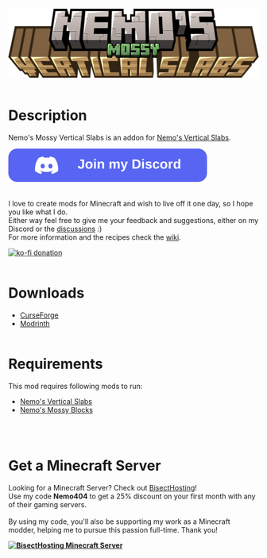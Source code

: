 ![Nemo's Vertical Slabs](https://github.com/NemoNotFound/NemoNotFound/blob/master/resources/png/nemos-mossy-vertical-slabs.png?raw=true)
<br><br>

# Description
Nemo's Mossy Vertical Slabs is an addon for [Nemo's Vertical Slabs](https://curseforge.com/minecraft/mc-mods/nemos-vertical-slabs). <br>

[![Join my Discord](https://github.com/NemoNotFound/NemoNotFound/blob/master/resources/svg/join_discord_button.svg?raw=true)](https://discord.com/invite/yxs9dga)
<br>
<br>

I love to create mods for Minecraft and wish to live off it one day, so I hope you like what I do. <br>
Either way feel free to give me your feedback and suggestions, either on my Discord or the [discussions](https://github.com/NemoNotFound/NemosVerticalSlabs/discussions/) :)
<br>
For more information and the recipes check the [wiki](https://www.nemonotfound.com/minecraft-mods/nemos-mossy-vertical-slabs/wiki).

[![ko-fi donation](https://ko-fi.com/img/githubbutton_sm.svg)](https://ko-fi.com/nemonotfound)
<br>
<br>

# Downloads
- [CurseForge](https://curseforge.com/minecraft/mc-mods/nemos-mossy-vertical-slabs)
- [Modrinth](https://modrinth.com/mod/nemos-mossy-vertical-slabs)
  <br>
  <br>

# Requirements
This mod requires following mods to run:
- [Nemo's Vertical Slabs](https://curseforge.com/minecraft/mc-mods/nemos-vertical-slabs)
- [Nemo's Mossy Blocks](https://curseforge.com/minecraft/mc-mods/nemos-mossy-blocks)
<br>
<br>

# Get a Minecraft Server
Looking for a Minecraft Server? Check out [BisectHosting](https://bisecthosting.com/Nemo404)! <br>
Use my code **Nemo404** to get a 25% discount on your first month with any of their gaming servers. <br><br>
By using my code, you'll also be supporting my work as a Minecraft modder, helping me to pursue this passion full-time. Thank you!

[**![BisectHosting Minecraft Server](https://www.bisecthosting.com/partners/custom-banners/e6d95b5e-b7fb-47eb-ad78-4dc6071a6171.png)**](https://bisecthosting.com/Nemo404)
